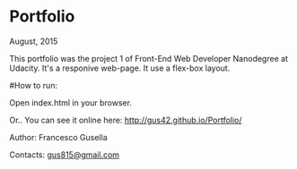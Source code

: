 # Portfolio

August, 2015

This portfolio was the project 1 of Front-End Web Developer Nanodegree at Udacity. It's a responive web-page. It use a flex-box layout.

#How to run:

Open index.html in your browser.

Or.. You can see it online here: http://gus42.github.io/Portfolio/

Author: Francesco Gusella

Contacts: gus815@gmail.com
